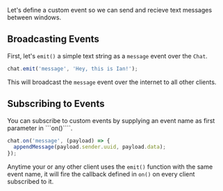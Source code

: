 Let's define a custom event so we can send and recieve text messages between windows.

## Broadcasting Events

First, let's ```emit()``` a simple text string as a ```message``` event over the ```Chat```.

```js
chat.emit('message', 'Hey, this is Ian!');
```

This will broadcast the ```message``` event over the internet to all other clients.

## Subscribing to Events

You can subscribe to custom events by supplying an event name as first parameter in ```on()````.

```js
chat.on('message', (payload) => {
  appendMessage(payload.sender.uuid, payload.data);
});
```

Anytime your or any other client uses the ```emit()``` function with the same event name, it will fire the callback defined in ```on()``` on every client subscribed to it.
